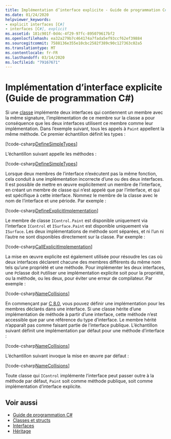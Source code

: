 ```yaml
---
title: Implémentation d’interface explicite - Guide de programmation C#
ms.date: 01/24/2020
helpviewer_keywords:
- explicit interfaces [C#]
- interfaces [C#], explicit
ms.assetid: 181c901f-0d4c-4f29-97fc-895079617bf2
ms.openlocfilehash: ea32a279b7c464174a7fada5ef93ccf62ef39884
ms.sourcegitcommit: 7588136e355e10cbc2582f389c90c127363c02a5
ms.translationtype: MT
ms.contentlocale: fr-FR
ms.lasthandoff: 03/14/2020
ms.locfileid: "79167671"
---
```

# <a name="explicit-interface-implementation-c-programming-guide"></a>Implémentation d’interface explicite (Guide de programmation C#)

Si une [classe](../../language-reference/keywords/class.md) implémente deux interfaces qui contiennent un membre avec la même signature, l’implémentation de ce membre sur la classe a pour conséquence que les deux interfaces utilisent ce membre comme leur implémentation. Dans l’exemple suivant, tous les appels à `Paint` appellent la même méthode. Ce premier échantillon définit les types :

[!code-csharp[DefineSimpleTypes](~/samples/snippets/csharp/interfaces/ExplicitImplementation.cs#DefineTypes)]

L’échantillon suivant appelle les méthodes :

[!code-csharp[DefineSimpleTypes](~/samples/snippets/csharp/interfaces/ExplicitImplementation.cs#CallMethods)]

Lorsque deux membres de l’interface n’exécutent pas la même fonction, cela conduit à une implémentation incorrecte d’une ou des deux interfaces. Il est possible de mettre en œuvre explicitement un membre de l’interface, en créant un membre de classe qui n’est appelé que par l’interface, et qui est spécifique à cette interface. Nommez le membre de la classe avec le nom de l’interface et une période. Par exemple :

[!code-csharp[DefineExplicitImplementation](~/samples/snippets/csharp/interfaces/ExplicitImplementation.cs#ExplicitImplementation)]

Le membre de classe `IControl.Paint` est disponible uniquement via l’interface `IControl` et `ISurface.Paint` est disponible uniquement via `ISurface`. Les deux implémentations de méthode sont séparées, et ni l’un ni l’autre ne sont disponibles directement sur la classe. Par exemple :

[!code-csharp[CallExplicitImplementation](~/samples/snippets/csharp/interfaces/ExplicitImplementation.cs#CallExplicitImplementation)]

La mise en œuvre explicite est également utilisée pour résoudre les cas où deux interfaces déclarent chacune des membres différents du même nom tels qu’une propriété et une méthode. Pour implémenter les deux interfaces, une `P`classe doit `P`utiliser une implémentation explicite soit pour la propriété, ou la méthode, ou les deux, pour éviter une erreur de compilateur. Par exemple :

[!code-csharp[NameCollisions](~/samples/snippets/csharp/interfaces/ExplicitImplementation.cs#NameCollision)]

En commençant par [C 8.0](../../whats-new/csharp-8.md#default-interface-methods), vous pouvez définir une implémentation pour les membres déclarés dans une interface. Si une classe hérite d’une implémentation de méthode à partir d’une interface, cette méthode n’est accessible que par une référence du type d’interface. Le membre hérité n’apparaît pas comme faisant partie de l’interface publique. L’échantillon suivant définit une implémentation par défaut pour une méthode d’interface :

[!code-csharp[NameCollisions](~/samples/snippets/csharp/interfaces/ExplicitImplementation.cs#DefaultImplementation)]

L’échantillon suivant invoque la mise en œuvre par défaut :

[!code-csharp[NameCollisions](~/samples/snippets/csharp/interfaces/ExplicitImplementation.cs#CallDefaultImplementation)]

Toute classe qui `IControl` implémente l’interface peut passer outre à la méthode par défaut, `Paint` soit comme méthode publique, soit comme implémentation d’interface explicite.

## <a name="see-also"></a>Voir aussi

- [Guide de programmation C#](../index.md)
- [Classes et structs](../classes-and-structs/index.md)
- [Interfaces](./index.md)
- [Héritage](../classes-and-structs/inheritance.md)
